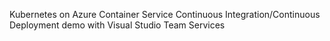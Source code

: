 Kubernetes on Azure Container Service Continuous Integration/Continuous Deployment demo with Visual Studio Team Services
  
